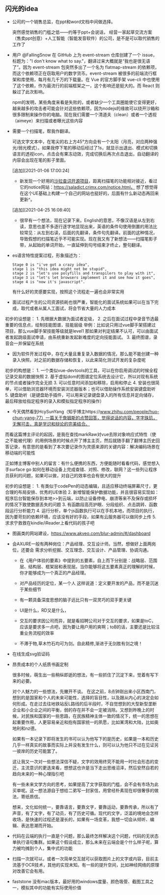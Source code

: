 ## 闪光的idea

- 公司的一个销售总监，在ppt和word文档中间做选择。

    突然感觉销售的门槛之低——约等于ppt+会说话，
经营一家起草交流方案（售卖ppt创意）+人工智能（智能发音软件）的公司，是不是可以取代销售的工作了

- 用户 @FallingSnow 在 GitHub 上为 event-stream 仓库创建了一个 issue，标题为："I don't know what to say."，翻译过来大概就是“我也是很无语了”。因为 event-stream 包突然多出了一个名为 flatmap-stream 的依赖项，而这个依赖项正在窃取用户的数字货币。event-stream 被很多的前端流行框架和库使用，每月有几千万的下载量。在 Vue 的官方脚手架 vue-cli 中也使用了这个依赖，作为最流行的前端框架之一，这个影响还是挺大的。而 React 则躲过了此次影响。

    npm的发明，某些角度来看是失败的，或者缺少一个工具圈能使它变得更好，越来越多的攻击者可能会针对这些依赖项，因为nodejs的缘故可以绕开沙箱和很多限制来操作你的电脑。现在我们需要一个清道夫（clean）或者一个透视（aimeye）来扫描或者曝光这些内容

- 需要一个扫描笔，帮我作翻译。

    可选文字文本中，在笔尖的右上方45°方向会有一个太阳（月亮，对应两种强光/弱光模式）。如果我停下笔的移动后经过了1s，就显示出退出、模式和切换语言的透视icon，点击会有果冻动效，完成切换后再次点击退出，自动翻译的内容会出现在笔的影子里面。

    [追加][2021-01-06 17:00:24]
    - 新发现一个好用的[沙拉查词开源项目](https://github.com/crimx/ext-saladict)，距离扫描笔的功能相对接近，看过它的notice网站：https://saladict.crimx.com/notice.html， 想了想觉得在这个UE基础上构建一个自己的网站也挺好的，后面有什么新动态再回来更新^。

    [追加][2021-04-25 16:08:40]
    - 很早有一个想法，现在记录下来。English的意思，不像汉语是从左到右读，意思也差不多逐行逐字地显现出来，英语的条件句使用倒置的用法比较常见：从左到右读，后面的先翻译，条件句先翻译。前面的这种情况，导致假想的扫描笔近乎不可能实现。现在我又有了新想法——扫描笔影子带，从起始的单词开始，一直延伸到句号结束才终止，整句翻译。

- es语言特性提案过程，形象描述为：

    ```
    Stage 0 is "i've got a crazy idea", 
    stage 1 is "this idea might not be stupid", 
    stage 2 is "let's use polyfills and transpilers to play with it", 
    stage 3 is "let's let browsers implement it and see how it goes", 
    stage 4 is "now it's javascript".
    ```
    有什么好的灵感要实现，按照这个流程走一遍也会非常实用

- 面试过程产生的公司资源损耗也很严重，智能化的面试系统如果可以在当下完成，取代或者从属人工面试，将会节省大量的人力成本

初步的设想是：
    1. 先根据大数据为面试者定级，
    2. 之后在面试过程中录音节选最重要的信息点，绘制技能图谱，技能层级
    举例：比如说只用过vue脚手架搭建过项目，那么vue脚手架技能等级就是level1
        那如果对判定结果不认可，可以由面试者发起跳级面试申请，由系统重新发起新难度的定向技能面试。
    3. 最终图谱，录音会一并保留在系统

- 因为软件开发过程中，存在大量且重复录入数据的情况，那么能不能创建一种录入快照，对之前的数据存储和恢复，以此来简化测试开发的复杂度呢

初步的构想是：
    1. 一个类似vue-devtools的工具，可以在你启用调试的时候全程记录交易的数据快照
    2. 基于虚拟dom的图谱定位系统去设计它，所以对现有系统的节点或者操作完全无损
    3. 可以任意时间添加和移除，启用和停止
    4. 安装也很简单，可以借助浏览器环境而安装浏览器版本；也可以借助操作系统安装键盘助听
    5. 键盘助听（是键盘助手插件，可以用来记录键盘录入的所有信息并定向储存，最后释放给指定程序的录入和模拟指定程序的操作）

- 今天偶然看到HcySunYang（知乎博主https://www.zhihu.com/people/huo-chun-yang-77）一篇关于詹姆斯的点赞回答，觉得说话的内容，字字珠玑，无懈可击，真是学识和辩论的完美结合。

而看这篇博主评论的起因，是我在查找markRaw对vue去除对象响应式特性（使之不能被代理）的用例场景的时候点开了博主主页，然后就随手翻了翻博主历史回答记录，有意思的是看到了本次要记录作为灵感来源的关键内容：解决编码场景在移动端的可能性

正如博主博客中别人的留言：有什么便携的东西，方便能随时看看代码，感觉想入手surface go
如何在移动设备上完成查错、对照、修改，联网？这一些列让程序员获利的问题，如果可以做，对自己的效率也会有很大的提升

初步的设想是：
    1. 有类似于codePen的动态编辑，且适应移动终端屏幕尺寸，更合理的布局安排、优秀的UE体验
    2. 新增智能保护数据功能，并且很容易实现如：程序后台智能保存到本地>>到云端，以防止设备停电、崩溃等来不及保存或损坏的情况下致使数据丢失的问题
    3. 有函数段高亮护眼、分段组织、点击跳转、函数段运行分析能力
    4. 运行分析，单个js函数执行可以在手机本地，而项目的执行，因为要苛刻的依赖环境，应该没有好的手段，如果有云服务器可以做同步上传
    5. 求求宁救救在kindle/iReader上看代码的孩子吧

- 图画类的网站建设，https://www.akveo.com/blur-admin/#/dashboard

- 会AXURE一般有两种岗位：产品经理、交互设计师。当然，想做好上面两岗位，还要会 需求分析挖掘、交互理念、交互设计、产品管理、协调沟通。

    - 在《用户体验的要素》中提到的五要素，自上而下分别是：战略层、范围层、结构层、框架层和表现层。当你能够将这五要素真正的理解的时候，你才能够成为一个真正的产品经理。

    - 对产品经历的定位，某一个人 这样说道：定义要开发的产品，而不是沉迷于某些细节

    - 有一颗具备深度思想的脑子远比只有一双灵巧的双手更关键

    - UI是什么，RD又是什么，

    - 交互的要求因公司而异，就是看招聘公司对于交互的要求，如果是toC，应该是要求多一点吧，因为要让用户用的爽啊；toB的话，主要还是比较注重业务流程的效率


    - 不滞于物,草木竹石均可为剑。自此精修,渐进于无剑胜有剑之境！

- 在线生成svg验证码

- 昂贵成本的个人纸质书画定制

    很多时候，萌生出一些稍纵即逝的想法，有一些抓住了沉淀下来，觉着有写下来的必要。

    对个人魅力的一些想法，先撇开不谈。
    在这之前，8点钟刚出来小区西南门，想到的是国家和个人的未来可能性，选择的盲目性，以及跟从内心的决定会如何形成。在走过去往地铁站反L路线的后半段时，不自觉想到的大型新型垄断企业和小企业之间的平衡，弱的存在并不会一定被消除。又想到昨晚上的时候，对民族和国家的一些思路，在民族精神主体一致的情况下，统一的思想在起重要作用，人更容易亲近和抱有国家统一的夙愿，比如某湾和大陆，比如奥地利和nz德。

    如果有一本记录下即将发生的书可以认为他写下的是历史，如果是一本和历史几乎一样真实的故事而实际上并没有发生什么，则可以认为他只不过在见证另一彼岸的历史可能罢了。

    这让我又一次对一些想法深信不疑，文字的效用终究不能用一时社会形态的变迁，主流意识的更迭来看，想想这也许是当下走出思维沼泽，然后安然自若的趋向未来的一种心理指引吧

    有一些未来文学方向的思考，如果提高了文字获取的门槛，会不会有市场为此买单呢。这一想法源自于想给二弟写一封家信，用曾经朴素现在却很奢侈的做法，寄纸质信。

    想来，文化如何统一，要靠语言，要靠文字，要靠运动，要靠传承，所以有了声音，有了文字，有了动员，有了历史可循。现代的文字，泛滥的境地会怎样收场，是快速的过程还是漫长的，如果有一场变革，我想一切会从倾听、编辑、表达思潮而开始。

- 代码在云端的执行一直是个问题，那么最终怎样解决这个问题，代码的无状态单执行语句集群。如果这个假设成立，那么未来在云端会是个什么样子呢，算力被均摊到个人，集中式的功能

- 扫描一次就可以，或者一次简单交互就可以获取图片上的文字或内容，目前主流基于OCR技术，其他的实现未知。有一些的提升空间，比如神经网络的原理对改善它会有用。

- faststone 没有mac版本，最好用的windows度量、颜色吸管、截图工具之一，模拟其中的功能有实际使用价值
